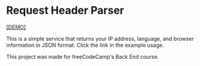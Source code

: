 # Request Header Parser

[[DEMO]](https://replit.com/@d-0-t/Request-Header-Parser-Microservice)

This is a simple service that returns your IP address, language, and browser information in JSON format. Click the link in the example usage.

This project was made for freeCodeCamp's Back End course.
